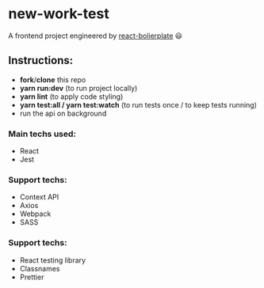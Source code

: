 # new-work-test

A frontend project engineered by [react-bolierplate](https://github.com/cl4pper/react-setup) :smiley:

## Instructions:
- **fork**/**clone** this repo
- **yarn run:dev** (to run project locally)
- **yarn lint** (to apply code styling)
- **yarn test:all / yarn test:watch** (to run tests once / to keep tests running)
- run the api on background

### Main techs used:
- React
- Jest

### Support techs:
- Context API
- Axios
- Webpack
- SASS

### Support techs:
- React testing library
- Classnames
- Prettier